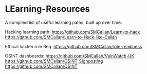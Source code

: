 # LEarning-Resources
A compiled list of useful learning paths, built up over time.


Hacking learning path:
https://github.com/SMCallan/Learn-to-hack
https://github.com/SMCallan/Learn-to-Hack-like-Callan

Ethical hacker role Req:
https://github.com/SMCallan/role-readiness

OSINT dashboards:
https://github.com/SMCallan/VulnWatch-UK
https://github.com/SMCallan/OSINT_Signposting
https://github.com/SMCallan/OSINT

